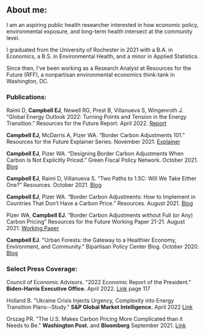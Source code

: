 ## About me:

I am an aspiring public health researcher interested in how economic policy, environmental exposure, and long-term health intersect at the community level.

I graduated from the University of Rochester in 2021 with a B.A. in Economics, a B.S. in Environmental Health, and a minor in Applied Statistics. 

Since then, I've been working as a Research Analyst at Resources for the Future (RFF), a nonpartisan environmental economics think-tank in Washington, DC. 

### Publications:

Raimi D, **Campbell EJ**, Newell RG, Prest B, Villanueva S, Wingenroth J. “Global Energy Outlook 2022: Turning Points and Tension in the Energy Transition.” Resources for the Future Report. April 2022. [Report](https://www.rff.org/publications/reports/global-energy-outlook-2022/#:~:text=Data%20%26%20Tools-,Global%20Energy%20Outlook%202022%3A%20Turning%20Points%20and%20Tension%20in%20the,consumption%2C%20emissions%2C%20and%20geopolitics.)

**Campbell EJ,** McDarris A, Pizer WA. “Border Carbon Adjustments 101.” Resources for the Future Explainer Series. November 2021. [Explainer](https://www.rff.org/publications/explainers/border-carbon-adjustments-101/#:~:text=What%20is%20a%20Border%20Carbon,same%2C%20foreign%2Dproduced%20products.)

**Campbell EJ**, Pizer WA. “Designing Border Carbon Adjustments When Carbon Is Not Explicitly Priced.” Green Fiscal Policy Network. October 2021. [Blog](https://www.resources.org/common-resources/designing-border-carbon-adjustments-when-carbon-is-not-explicitly-priced/)

**Campbell EJ**, Raimi D, Villanueva S. “Two Paths to 1.5C: Will We Take Either One?” Resources. October 2021. [Blog](https://www.resources.org/common-resources/two-paths-to-15c-will-we-take-either-one/)

**Campbell EJ**, Pizer WA. “Border Carbon Adjustments: How to Implement in Countries That Don’t Have a Carbon Price.” Resources. August 2021. [Blog](https://www.resources.org/common-resources/carbon-border-adjustments-how-to-implement-in-countries-that-dont-have-a-carbon-price/)

Pizer WA, **Campbell EJ**. “Border Carbon Adjustments without Full (or Any) Carbon Pricing” Resources for the Future Working Paper 21-21. August 2021. [Working Paper](https://www.rff.org/publications/working-papers/border-carbon-adjustments-without-full-or-any-carbon-pricing/)

**Campbell EJ**. "Urban Forests: the Gateway to a Healthier Economy, Environment, and Community." Bipartisan Policy Center Blog. October 2020. [Blog](https://bipartisanpolicy.org/blog/urban-forests-the-gateway-to-a-healthier-economy-environment-and-community/)

### Select Press Coverage:

Council of Economic Advisors. "2022 Economic Report of the President." **Biden-Harris Executive Office.** April 2022. [Link](https://www.whitehouse.gov/wp-content/uploads/2022/04/ERP-2022.pdf) page 117

Holland B. "Ukraine Crisis Injects Urgency, Complexity into Energy Transition Plans--Study." **S&P Global Market Intelligence.** April 2022 [Link](https://www.spglobal.com/marketintelligence/en/news-insights/latest-news-headlines/ukraine-crisis-injects-urgency-complexity-into-energy-transition-plans-8211-study-69734719)

Orszag PR. "The U.S. Makes Carbon Pricing More Complicated than it Needs to Be." **Washington Post.** and **Bloomberg** September 2021. [Link](https://www.washingtonpost.com/business/energy/the-us-makes-carbon-pricing-more-complicated-than-it-needs-to-be/2021/09/08/ae0974ea-10a9-11ec-baca-86b144fc8a2d_story.html)
